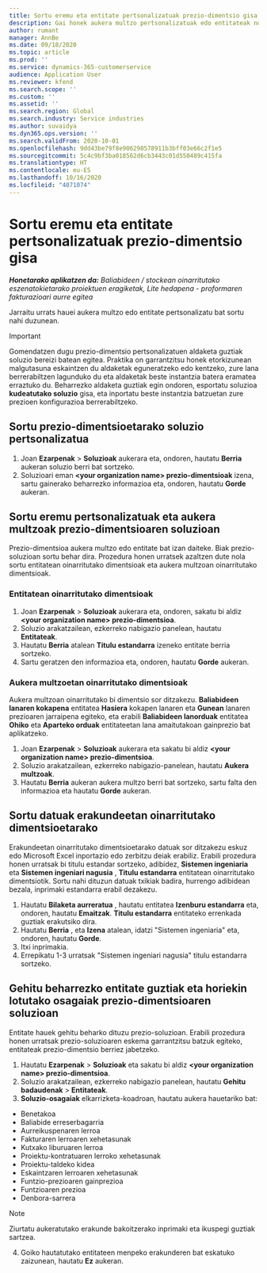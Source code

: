 ```yaml
---
title: Sortu eremu eta entitate pertsonalizatuak prezio-dimentsio gisa
description: Gai honek aukera multzo pertsonalizatuak edo entitateak nola sortu jakiteko informazioa eskaintzen du.
author: rumant
manager: AnnBe
ms.date: 09/18/2020
ms.topic: article
ms.prod: ''
ms.service: dynamics-365-customerservice
audience: Application User
ms.reviewer: kfend
ms.search.scope: ''
ms.custom: ''
ms.assetid: ''
ms.search.region: Global
ms.search.industry: Service industries
ms.author: suvaidya
ms.dyn365.ops.version: ''
ms.search.validFrom: 2020-10-01
ms.openlocfilehash: 9dd43be79f8e906298578911b3bff03e66c2f1e5
ms.sourcegitcommit: 5c4c9bf3ba018562d6cb3443c01d550489c415fa
ms.translationtype: HT
ms.contentlocale: eu-ES
ms.lasthandoff: 10/16/2020
ms.locfileid: "4071074"
---
```

# <a name="create-custom-fields-and-entities-as-pricing-dimensions"></a>Sortu eremu eta entitate pertsonalizatuak prezio-dimentsio gisa

_**Honetarako aplikatzen da:** Baliabideen / stockean oinarritutako eszenatokietarako proiektuen eragiketak, Lite hedapena - proformaren fakturazioari aurre egitea_

Jarraitu urrats hauei aukera multzo edo entitate pertsonalizatu bat sortu nahi duzunean.

> [!IMPORTANT]
> Gomendatzen dugu prezio-dimentsio pertsonalizatuen aldaketa guztiak soluzio bereizi batean egitea. Praktika on garrantzitsu honek etorkizunean malgutasuna eskaintzen du aldaketak eguneratzeko edo kentzeko, zure lana berrerabiltzen lagunduko du eta aldaketak beste instantzia batera eramatea erraztuko du. Beharrezko aldaketa guztiak egin ondoren, esportatu soluzioa **kudeatutako soluzio** gisa, eta inportatu beste instantzia batzuetan zure prezioen konfigurazioa berrerabiltzeko.


## <a name="create-a-custom-solution-for-pricing-dimensions"></a>Sortu prezio-dimentsioetarako soluzio pertsonalizatua
1. Joan **Ezarpenak** > **Soluzioak** aukerara eta, ondoren, hautatu **Berria** aukeran soluzio berri bat sortzeko. 
2. Soluzioari eman **\<your organization name> prezio-dimentsioak** izena, sartu gainerako beharrezko informazioa eta, ondoren, hautatu **Gorde** aukeran.
  
## <a name="create-custom-fields-and-option-sets-in-the-pricing-dimension-solution"></a>Sortu eremu pertsonalizatuak eta aukera multzoak prezio-dimentsioaren soluzioan

Prezio-dimentsioa aukera multzo edo entitate bat izan daiteke. Biak prezio-soluzioan sortu behar dira. Prozedura honen urratsek azaltzen dute nola sortu entitatean oinarritutako dimentsioak eta aukera multzoan oinarritutako dimentsioak.

### <a name="entity-based-dimensions"></a>Entitatean oinarritutako dimentsioak

1. Joan **Ezarpenak** > **Soluzioak** aukerara eta, ondoren, sakatu bi aldiz **\<your organization name> prezio-dimentsioa**.
2. Soluzio arakatzailean, ezkerreko nabigazio panelean, hautatu **Entitateak**.
3. Hautatu **Berria** atalean **Titulu estandarra** izeneko entitate berria sortzeko. 
4. Sartu geratzen den informazioa eta, ondoren, hautatu **Gorde** aukeran.


### <a name="option-set-based-dimensions"></a>Aukera multzoetan oinarritutako dimentsioak 
Aukera multzoan oinarritutako bi dimentsio sor ditzakezu. **Baliabideen lanaren kokapena** entitatea **Hasiera** kokapen lanaren eta **Gunean** lanaren prezioaren jarraipena egiteko, eta erabili **Baliabideen lanorduak** entitatea **Ohiko** eta **Aparteko orduak** entitateetan lana amaitutakoan gainprezio bat aplikatzeko.


1. Joan **Ezarpenak** > **Soluzioak** aukerara eta sakatu bi aldiz **\<your organization name> prezio-dimentsioa**. 
2. Soluzio arakatzailean, ezkerreko nabigazio-panelean, hautatu **Aukera multzoak**. 
3. Hautatu **Berria** aukeran aukera multzo berri bat sortzeko, sartu falta den informazioa eta hautatu **Gorde** aukeran.

## <a name="create-data-for-entity-based-dimensions"></a>Sortu datuak erakundeetan oinarritutako dimentsioetarako

Erakundeetan oinarritutako dimentsioetarako datuak sor ditzakezu eskuz edo Microsoft Excel inportazio edo zerbitzu deiak erabiliz. Erabili prozedura honen urratsak bi titulu estandar sortzeko, adibidez, **Sistemen ingeniaria** eta **Sistemen ingeniari nagusia** , **Titulu estandarra** entitatean oinarritutako dimentsiotik. Sortu nahi dituzun datuak txikiak badira, hurrengo adibidean bezala, inprimaki estandarra erabil dezakezu.

1. Hautatu **Bilaketa aurreratua** , hautatu entitatea **Izenburu estandarra** eta, ondoren, hautatu **Emaitzak**. **Titulu estandarra** entitateko errenkada guztiak erakutsiko dira.
2. Hautatu **Berria** , eta **Izena** atalean, idatzi "Sistemen ingeniaria" eta, ondoren, hautatu **Gorde**.
3. Itxi inprimakia. 
4. Errepikatu 1-3 urratsak "Sistemen ingeniari nagusia" titulu estandarra sortzeko.

## <a name="add-all-required-entities-and-related-components-to-the-pricing-dimension-solution"></a>Gehitu beharrezko entitate guztiak eta horiekin lotutako osagaiak prezio-dimentsioaren soluzioan
Entitate hauek gehitu beharko dituzu prezio-soluzioan. Erabili prozedura honen urratsak prezio-soluzioaren eskema garrantzitsu batzuk egiteko, entitateak prezio-dimentsio berriez jabetzeko.

1. Hautatu **Ezarpenak** > **Soluzioak** eta sakatu bi aldiz **\<your organization name> prezio-dimentsioa**. 
2. Soluzio arakatzailean, ezkerreko nabigazio panelean, hautatu **Gehitu badaudenak** > **Entitateak**.
3. **Soluzio-osagaiak** elkarrizketa-koadroan, hautatu aukera hauetariko bat:

  - Benetakoa
  - Baliabide erreserbagarria
  - Aurreikuspenaren lerroa
  - Fakturaren lerroaren xehetasunak
  - Kutxako liburuaren lerroa
  - Proiektu-kontratuaren lerroko xehetasunak
  - Proiektu-taldeko kidea
  - Eskaintzaren lerroaren xehetasunak
  - Funtzio-prezioaren gainprezioa
  - Funtzioaren prezioa 
  - Denbora-sarrera 


> [!NOTE]
> Ziurtatu aukeratutako erakunde bakoitzerako inprimaki eta ikuspegi guztiak sartzea.

4. Goiko hautatutako entitateen menpeko erakunderen bat eskatuko zaizunean, hautatu **Ez** aukeran.

